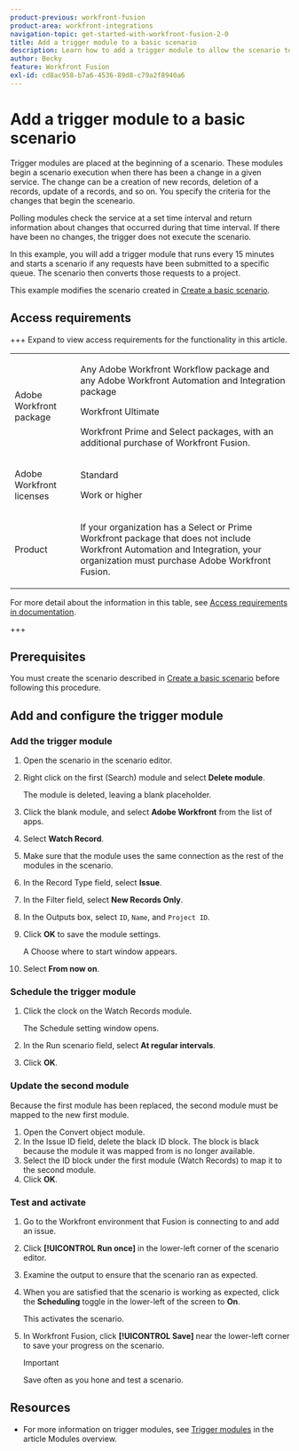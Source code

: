 ```yaml
---
product-previous: workfront-fusion
product-area: workfront-integrations
navigation-topic: get-started-with-workfront-fusion-2-0
title: Add a trigger module to a basic scenario
description: Learn how to add a trigger module to allow the scenario to periodically look for new requests and convert them to projects.
author: Becky
feature: Workfront Fusion
exl-id: cd8ac958-b7a6-4536-89d8-c79a2f8940a6
---
```

# Add a trigger module to a basic scenario

Trigger modules are placed at the beginning of a scenario. These modules begin a scenario execution when there has been a change in a given service. The change can be a creation of new records, deletion of a records, update of a records, and so on. You specify the criteria for the changes that begin the sceneario.

Polling modules check the service at a set time interval and return information about changes that occurred during that time interval. If there have been no changes, the trigger does not execute the scenario.

In this example, you will add a trigger module that runs every 15 minutes and starts a scenario if any requests have been submitted to a specific queue. The scenario then converts those requests to a project.

This example modifies the scenario created in [Create a basic scenario](/help/workfront-fusion/build-practice-scenarios/create-basic-scenario.md).

## Access requirements

+++ Expand to view access requirements for the functionality in this article.

<table style="table-layout:auto">
 <col> 
 <col> 
 <tbody> 
  <tr> 
   <td role="rowheader">Adobe Workfront package</td> 
   <td> <p>Any Adobe Workfront Workflow package and any Adobe Workfront Automation and Integration package</p><p>Workfront Ultimate</p><p>Workfront Prime and Select packages, with an additional purchase of Workfront Fusion.</p> </td> 
  </tr> 
  <tr data-mc-conditions=""> 
   <td role="rowheader">Adobe Workfront licenses</td> 
   <td> <p>Standard</p><p>Work or higher</p> </td> 
  </tr> 
  <tr> 
   <td role="rowheader">Product</td> 
   <td>
   <p>If your organization has a Select or Prime Workfront package that does not include Workfront Automation and Integration, your organization must purchase Adobe Workfront Fusion.</li></ul>
   </td> 
  </tr>
 </tbody> 
</table>

For more detail about the information in this table, see [Access requirements in documentation](/help/workfront-fusion/references/licenses-and-roles/access-level-requirements-in-documentation.md).

+++

## Prerequisites

You must create the scenario described in [Create a basic scenario](/help/workfront-fusion/build-practice-scenarios/create-basic-scenario.md) before following this procedure.

## Add and configure the trigger module

### Add the trigger module

1. Open the scenario in the scenario editor.
1. Right click on the first (Search) module and select **Delete module**.

   The module is deleted, leaving a blank placeholder.

1. Click the blank module, and select **Adobe Workfront** from the list of apps.
1. Select **Watch Record**.
1. Make sure that the module uses the same connection as the rest of the modules in the scenario.
1. In the Record Type field, select **Issue**.
1. In the Filter field, select **New Records Only**.
1. In the Outputs box, select `ID`, `Name`, and `Project ID`.
1. Click **OK** to save the module settings.
   
   A Choose where to start window appears.

1. Select **From now on**.

### Schedule the trigger module

1. Click the clock on the Watch Records module.

   The Schedule setting window opens.

1. In the Run scenario field, select **At regular intervals**.  

1. Click **OK**.

### Update the second module

Because the first module has been replaced, the second module must be mapped to the new first module.

1. Open the Convert object module.
1. In the Issue ID field, delete the black ID block. The block is black because the module it was mapped from is no longer available.
1. Select the ID block under the first module (Watch Records) to map it to the second module.
1. Click **OK**.

### Test and activate

1. Go to the Workfront environment that Fusion is connecting to and add an issue. 
1. Click **[!UICONTROL Run once]** in the lower-left corner of the scenario editor.
1. Examine the output to ensure that the scenario ran as expected.
1. When you are satisfied that the scenario is working as expected, click the **Scheduling** toggle in the lower-left of the screen to **On**.

   This activates the scenario. 
1. In Workfront Fusion, click **[!UICONTROL Save]** near the lower-left corner to save your progress on the scenario.

   >[!IMPORTANT]
   >
   >Save often as you hone and test a scenario.

## Resources

* For more information on trigger modules, see [Trigger modules](/help/workfront-fusion/get-started-with-fusion/understand-fusion/module-overview.md#trigger-modules) in the article Modules overview.
